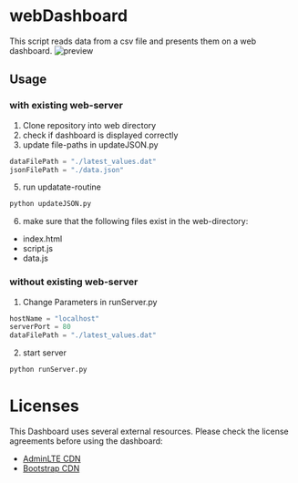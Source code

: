 # webDashboard
This script reads data from a csv file and presents them on a web dashboard.
![preview](https://user-images.githubusercontent.com/22216795/190348667-75b74867-0105-4102-b34c-18d7e2af7205.png)
## Usage
### with existing web-server
1. Clone repository into web directory
2. check if dashboard is displayed correctly
3. update file-paths in updateJSON.py
```python
dataFilePath = "./latest_values.dat"
jsonFilePath = "./data.json"
```
5. run updatate-routine
```bash
python updateJSON.py
```
6. make sure that the following files exist in the web-directory:
- index.html
- script.js
- data.js
### without existing web-server
1. Change Parameters in runServer.py
```python
hostName = "localhost"
serverPort = 80
dataFilePath = "./latest_values.dat"
```
2. start server
```bash
python runServer.py
```
# Licenses
This Dashboard uses several external resources. Please check the license agreements before using the dashboard:
- [AdminLTE CDN](https://adminlte.io/docs/3.2/license.html)
- [Bootstrap CDN](https://icons.getbootstrap.com/)
